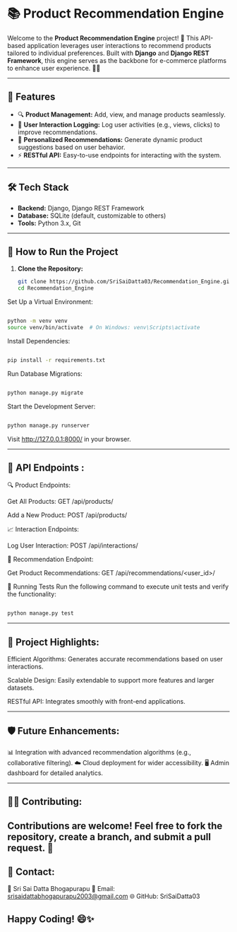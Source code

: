 # 📚 Product Recommendation Engine
  Welcome to the **Product Recommendation Engine** project! 🚀 This API-based application leverages user interactions to recommend products tailored to individual preferences. Built with **Django** and **Django REST Framework**, this engine serves as the backbone for e-commerce platforms to enhance user experience. 🛒✨

---

## 📝 Features

- 🔍 **Product Management:** Add, view, and manage products seamlessly.
- 🤝 **User Interaction Logging:** Log user activities (e.g., views, clicks) to improve recommendations.
- 🎯 **Personalized Recommendations:** Generate dynamic product suggestions based on user behavior.
- ⚡ **RESTful API:** Easy-to-use endpoints for interacting with the system.

---

## 🛠️ Tech Stack

- **Backend:** Django, Django REST Framework
- **Database:** SQLite (default, customizable to others)
- **Tools:** Python 3.x, Git

---

## 🚀 How to Run the Project

1. **Clone the Repository:**
   ```bash
   git clone https://github.com/SriSaiDatta03/Recommendation_Engine.git
   cd Recommendation_Engine
Set Up a Virtual Environment:
  ```bash

python -m venv venv
source venv/bin/activate  # On Windows: venv\Scripts\activate
```

Install Dependencies:

  ```bash

pip install -r requirements.txt
```
Run Database Migrations:

  ```bash

python manage.py migrate
```
Start the Development Server:

  ```bash

python manage.py runserver
```
Visit http://127.0.0.1:8000/ in your browser.

---

📡 API Endpoints :
-
🔍 Product Endpoints:

Get All Products:
GET /api/products/

Add a New Product:
POST /api/products/

📈 Interaction Endpoints:

Log User Interaction: POST /api/interactions/

🎯 Recommendation Endpoint:

Get Product Recommendations:
GET /api/recommendations/<user_id>/

🧪 Running Tests
Run the following command to execute unit tests and verify the functionality:

```bash

python manage.py test
```
---
🌟 Project Highlights:
-
Efficient Algorithms: Generates accurate recommendations based on user interactions.

Scalable Design: Easily extendable to support more features and larger datasets.

RESTful API: Integrates smoothly with front-end applications.

---
🛡️ Future Enhancements:
-
📊 Integration with advanced recommendation algorithms (e.g., collaborative filtering).
☁️ Cloud deployment for wider accessibility.
🖥️ Admin dashboard for detailed analytics.

---
🧑‍💻 Contributing:
-
Contributions are welcome! Feel free to fork the repository, create a branch, and submit a pull request. 🎉
---
💬 Contact:
-
👤 Sri Sai Datta Bhogapurapu
📧 Email: srisaidattabhogapurapu2003@gmail.com
🌐 GitHub: SriSaiDatta03

Happy Coding! 😄✨
---
